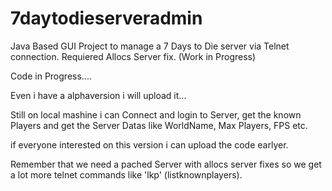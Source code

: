 # 7daytodieserveradmin
Java Based GUI Project to manage a 7 Days to Die server via Telnet connection. Requiered Allocs Server fix. (Work in Progress)

Code in Progress....

Even i have a alphaversion i will upload it...

Still on local mashine i can Connect and login to Server,
get the known Players and get the Server Datas like WorldName, Max Players, FPS etc. 

if everyone interested on this version i can upload the code earlyer.

Remember that we need a pached Server with allocs server fixes so we get a lot more telnet commands like 'lkp' (listknownplayers).
